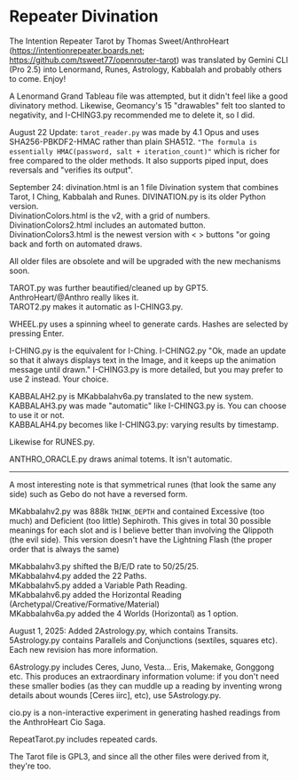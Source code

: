 # Repeater Divination
The Intention Repeater Tarot by Thomas Sweet/AnthroHeart (https://intentionrepeater.boards.net; https://github.com/tsweet77/openrouter-tarot) was translated by Gemini CLI (Pro 2.5) into Lenormand, Runes, Astrology, Kabbalah and probably others to come. Enjoy!

A Lenormand Grand Tableau file was attempted, but it didn't feel like a good divinatory method. Likewise, Geomancy's 15 "drawables" felt too slanted to negativity, and I-CHING3.py recommended me to delete it, so I did.

August 22 Update: `tarot_reader.py` was made by 4.1 Opus and uses SHA256-PBKDF2-HMAC rather than plain SHA512. `"The formula is essentially HMAC(password, salt + iteration_count)"` which is richer for free compared to the older methods. It also supports piped input, does reversals and "verifies its output".

September 24: divination.html is an 1 file Divination system that combines Tarot, I Ching, Kabbalah and Runes. DIVINATION.py is its older Python version.<br>
DivinationColors.html is the v2, with a grid of numbers. DivinationColors2.html includes an automated button.<br>
DivinationColors3.html is the newest version with < > buttons "or going back and forth on automated draws.

All older files are obsolete and will be upgraded with the new mechanisms soon.

TAROT.py was further beautified/cleaned up by GPT5. AnthroHeart/@Anthro really likes it.<br>
TAROT2.py makes it automatic as I-CHING3.py.

WHEEL.py uses a spinning wheel to generate cards. Hashes are selected by pressing Enter.

I-CHING.py is the equivalent for I-Ching. I-CHING2.py "Ok, made an update so that it always displays text in the Image, and it keeps up the animation message until drawn." I-CHING3.py is more detailed, but you may prefer to use 2 instead. Your choice.

KABBALAH2.py is MKabbalahv6a.py translated to the new system. KABBALAH3.py was made "automatic" like I-CHING3.py is. You can choose to use it or not.<br>
KABBALAH4.py becomes like I-CHING3.py: varying results by timestamp.

Likewise for RUNES.py.

ANTHRO_ORACLE.py draws animal totems. It isn't automatic.

---

A most interesting note is that symmetrical runes (that look the same any side) such as Gebo do not have a reversed form.

MKabbalahv2.py was 888k `THINK_DEPTH` and contained Excessive (too much) and Deficient (too little) Sephiroth. This gives in total 30 possible meanings for each slot and is I believe better than involving the Qlippoth (the evil side). This version doesn't have the Lightning Flash (the proper order that is always the same) 

MKabbalahv3.py shifted the B/E/D rate to 50/25/25.<br>
MKabbalahv4.py added the 22 Paths.<br>
MKabbalahv5.py added a Variable Path Reading.<br>
MKabbalahv6.py added the Horizontal Reading (Archetypal/Creative/Formative/Material)<br>
MKabbalahv6a.py added the 4 Worlds (Horizontal) as 1 option.<br>

August 1, 2025: Added 2Astrology.py, which contains Transits.
5Astrology.py contains Parallels and Conjunctions (sextiles, squares etc). Each new revision has more information.

6Astrology.py includes Ceres, Juno, Vesta... Eris, Makemake, Gonggong etc. This produces an extraordinary information volume: if you don't need these smaller bodies (as they can muddle up a reading by inventing wrong details about wounds [Ceres iirc], etc), use 5Astrology.py.

cio.py is a non-interactive experiment in generating hashed readings from the AnthroHeart Cio Saga.

RepeatTarot.py includes repeated cards.

The Tarot file is GPL3, and since all the other files were derived from it, they're too.
